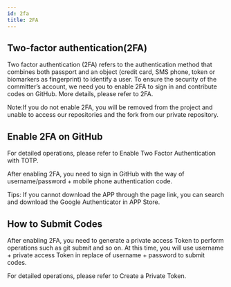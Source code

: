 ```yaml
---
id: 2fa
title: 2FA
---
```


## Two-factor authentication(2FA)

Two factor authentication (2FA) refers to the authentication method that combines both passport and an object (credit card, SMS phone, token or biomarkers as fingerprint) to identify a user. To ensure the security of the committer’s account, we need you to enable 2FA to sign in and contribute codes on GitHub. More details, please refer to 2FA.

Note:If you do not enable 2FA, you will be removed from the project and unable to access our repositories and the fork from our private repository.

## Enable 2FA on GitHub

For detailed operations, please refer to Enable Two Factor Authentication with TOTP.

After enabling 2FA, you need to sign in GitHub with the way of username/password + mobile phone authentication code.

Tips: If you cannot download the APP through the page link, you can search and download the Google Authenticator in APP Store.

## How to Submit Codes

After enabling 2FA, you need to generate a private access Token to perform operations such as git submit and so on. At this time, you will use username + private access Token in replace of username + password to submit codes.

For detailed operations, please refer to Create a Private Token.
